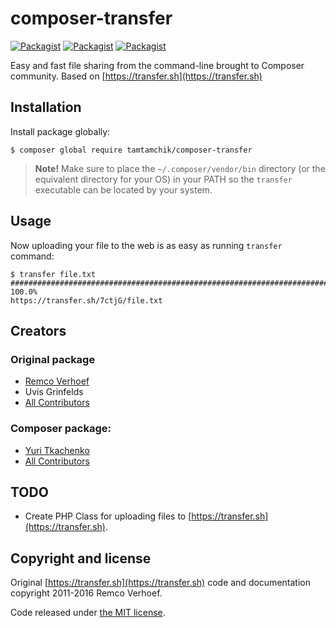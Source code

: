 # composer-transfer

[![Packagist](https://img.shields.io/packagist/v/tamtamchik/composer-transfer.svg?style=flat-square)](tamtamchik/composer-transfer)
[![Packagist](https://img.shields.io/packagist/dt/tamtamchik/composer-transfer.svg?style=flat-square)](tamtamchik/composer-transfer)
[![Packagist](https://img.shields.io/packagist/l/tamtamchik/composer-transfer.svg?style=flat-square)](tamtamchik/composer-transfer)

Easy and fast file sharing from the command-line brought to Composer community.
Based on [https://transfer.sh](https://transfer.sh)

## Installation

Install package globally:

```
$ composer global require tamtamchik/composer-transfer
```

> **Note!** Make sure to place the `~/.composer/vendor/bin` directory (or the equivalent directory for
your OS) in your PATH so the `transfer` executable can be located by your system.

## Usage

Now uploading your file to the web is as easy as running `transfer` command:

```
$ transfer file.txt
######################################################################## 100.0%
https://transfer.sh/7ctjG/file.txt
```

## Creators

### Original package

- [Remco Verhoef](https://github.com/nl5887)
- Uvis Grinfelds
- [All Contributors](https://github.com/dutchcoders/transfer.sh/graphs/contributors)

### Composer package:

- [Yuri Tkachenko](https://github.com/tamtamchik)
- [All Contributors](../../contributors)

## TODO

- Create PHP Class for uploading files to [https://transfer.sh](https://transfer.sh).

## Copyright and license

Original [https://transfer.sh](https://transfer.sh) code and documentation copyright 2011-2016 Remco Verhoef.

Code released under [the MIT license](LICENSE).
